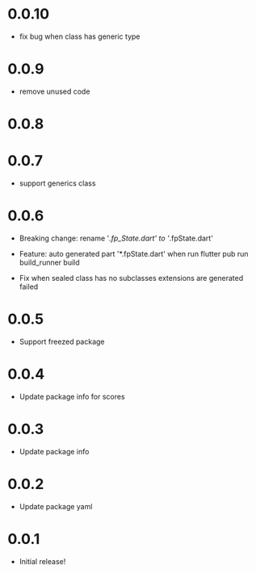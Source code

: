 
# 0.0.10
- fix bug when class has generic type

# 0.0.9
- remove unused code

# 0.0.8
# 0.0.7
- support generics class

# 0.0.6
- Breaking change: rename '*.fp_State.dart' to '*.fpState.dart'

- Feature: auto generated part '*.fpState.dart' when run flutter pub run build_runner build 

- Fix when sealed class has no subclasses extensions are  generated failed 

# 0.0.5

- Support freezed package

# 0.0.4

- Update package info for scores

# 0.0.3

- Update package info

# 0.0.2

- Update package yaml

# 0.0.1

- Initial release!